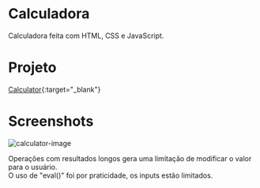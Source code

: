 # Calculadora
Calculadora feita com HTML, CSS e JavaScript.

# Projeto
[Calculator](https://devjonathanmendes.github.io/Calculadora/calculator){:target="_blank"}

# Screenshots
![calculator-image](https://user-images.githubusercontent.com/89454975/169324039-909fb5a9-bf42-49fa-b094-2fdcf539a834.png)

Operações com resultados longos gera uma limitação de modificar o valor para o usuário.\
O uso de "eval()" foi por praticidade, os inputs estão limitados.
